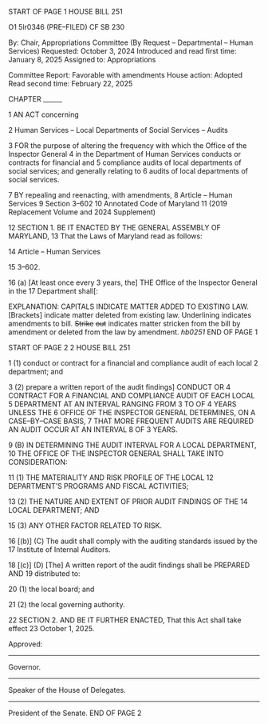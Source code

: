 START OF PAGE 1
HOUSE BILL 251

O1 5lr0346
(PRE–FILED) CF SB 230

By: Chair, Appropriations Committee (By Request – Departmental – Human
Services)
Requested: October 3, 2024
Introduced and read first time: January 8, 2025
Assigned to: Appropriations

Committee Report: Favorable with amendments
House action: Adopted
Read second time: February 22, 2025

CHAPTER ______

1 AN ACT concerning

2 Human Services – Local Departments of Social Services – Audits

3 FOR the purpose of altering the frequency with which the Office of the Inspector General
4 in the Department of Human Services conducts or contracts for financial and
5 compliance audits of local departments of social services; and generally relating to
6 audits of local departments of social services.

7 BY repealing and reenacting, with amendments,
8 Article – Human Services
9 Section 3–602
10 Annotated Code of Maryland
11 (2019 Replacement Volume and 2024 Supplement)

12 SECTION 1. BE IT ENACTED BY THE GENERAL ASSEMBLY OF MARYLAND,
13 That the Laws of Maryland read as follows:

14 Article – Human Services

15 3–602.

16 (a) [At least once every 3 years, the] THE Office of the Inspector General in the
17 Department shall[:

EXPLANATION: CAPITALS INDICATE MATTER ADDED TO EXISTING LAW.
[Brackets] indicate matter deleted from existing law.
Underlining indicates amendments to bill.
~~Strike~~ ~~out~~ indicates matter stricken from the bill by amendment or deleted from the law by
amendment. *hb0251*
END OF PAGE 1

START OF PAGE 2
2 HOUSE BILL 251

1 (1) conduct or contract for a financial and compliance audit of each local
2 department; and

3 (2) prepare a written report of the audit findings] CONDUCT OR
4 CONTRACT FOR A FINANCIAL AND COMPLIANCE AUDIT OF EACH LOCAL
5 DEPARTMENT AT AN INTERVAL RANGING FROM 3 TO OF 4 YEARS UNLESS THE
6 OFFICE OF THE INSPECTOR GENERAL DETERMINES, ON A CASE–BY–CASE BASIS,
7 THAT MORE FREQUENT AUDITS ARE REQUIRED AN AUDIT OCCUR AT AN INTERVAL
8 OF 3 YEARS.

9 (B) IN DETERMINING THE AUDIT INTERVAL FOR A LOCAL DEPARTMENT,
10 THE OFFICE OF THE INSPECTOR GENERAL SHALL TAKE INTO CONSIDERATION:

11 (1) THE MATERIALITY AND RISK PROFILE OF THE LOCAL
12 DEPARTMENT’S PROGRAMS AND FISCAL ACTIVITIES;

13 (2) THE NATURE AND EXTENT OF PRIOR AUDIT FINDINGS OF THE
14 LOCAL DEPARTMENT; AND

15 (3) ANY OTHER FACTOR RELATED TO RISK.

16 [(b)] (C) The audit shall comply with the auditing standards issued by the
17 Institute of Internal Auditors.

18 [(c)] (D) [The] A written report of the audit findings shall be PREPARED AND
19 distributed to:

20 (1) the local board; and

21 (2) the local governing authority.

22 SECTION 2. AND BE IT FURTHER ENACTED, That this Act shall take effect
23 October 1, 2025.

Approved:

________________________________________________________________________________
Governor.

________________________________________________________________________________
Speaker of the House of Delegates.

________________________________________________________________________________
President of the Senate.
END OF PAGE 2